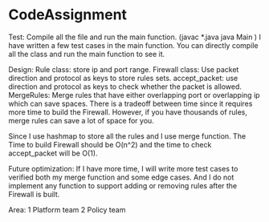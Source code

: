 # CodeAssignment
Test:
Compile all the file and run the main function.
(javac *.java
java Main    )
I have written a few test cases in the main function. You can directly compile all the class and run the main function to see it.

Design:
Rule class: store ip and port range.
Firewall class: Use packet direction and protocol as keys to store rules sets.
accept_packet: use direction and protocol as keys to check whether the packet is allowed.
MergeRules: Merge rules that have either overlapping port or overlapping ip which can save spaces. There is a tradeoff between time since it requires more time to build the Firewall. However, if you have thousands of rules, merge rules can save a lot of space for you.

Since I use hashmap to store all the rules and I use merge function. The Time to build Firewall should be O(n^2) and the time to check accept_packet will be O(1).

Future optimization:
If I have more time, I will write more test cases to verified both my merge function and some edge cases. And I do not implement any function to support adding or removing rules after the Firewall is built.

Area:
1 Platform team
2 Policy team